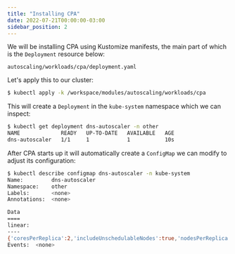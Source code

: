 ```yaml
---
title: "Installing CPA"
date: 2022-07-21T00:00:00-03:00
sidebar_position: 2
---
```


We will be installing CPA using Kustomize manifests, the main part of which is the `Deployment` resource below:

```file
autoscaling/workloads/cpa/deployment.yaml
```

Let's apply this to our cluster:

```bash hook=cpa-install timeout=180
$ kubectl apply -k /workspace/modules/autoscaling/workloads/cpa
```

This will create a `Deployment` in the `kube-system` namespace which we can inspect:

```bash
$ kubectl get deployment dns-autoscaler -n other
NAME             READY   UP-TO-DATE   AVAILABLE   AGE
dns-autoscaler   1/1     1            1           10s
```

After CPA starts up it will automatically create a `ConfigMap` we can modify to adjust its configuration:

```bash
$ kubectl describe configmap dns-autoscaler -n kube-system
Name:         dns-autoscaler
Namespace:    other
Labels:       <none>
Annotations:  <none>

Data
====
linear:
----
{'coresPerReplica':2,'includeUnschedulableNodes':true,'nodesPerReplica':1,'preventSinglePointFailure':true,'min':1,'max':4}
Events:  <none>
```
